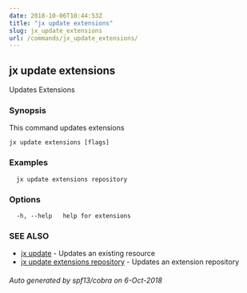 ```yaml
---
date: 2018-10-06T10:44:53Z
title: "jx update extensions"
slug: jx_update_extensions
url: /commands/jx_update_extensions/
---
```

## jx update extensions

Updates Extensions

### Synopsis

This command updates extensions

```
jx update extensions [flags]
```

### Examples

```
  jx update extensions repository
```

### Options

```
  -h, --help   help for extensions
```

### SEE ALSO

* [jx update](/commands/jx_update/)	 - Updates an existing resource
* [jx update extensions repository](/commands/jx_update_extensions_repository/)	 - Updates an extension repository

###### Auto generated by spf13/cobra on 6-Oct-2018
